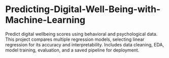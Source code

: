 # Predicting-Digital-Well-Being-with-Machine-Learning
Predict digital wellbeing scores using behavioral and psychological data. This project compares multiple regression models, selecting linear regression for its accuracy and interpretability. Includes data cleaning, EDA, model training, evaluation, and a saved pipeline for deployment.
